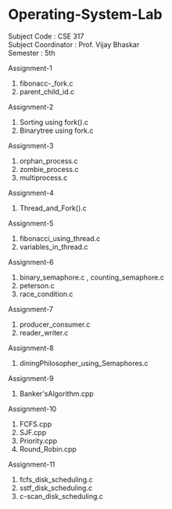 # Operating-System-Lab

Subject Code : CSE 317 <br>
Subject Coordinator : Prof. Vijay Bhaskar <br>
Semester : 5th <br> 

Assignment-1
1. fibonacc-_fork.c
2. parent_child_id.c

Assignment-2
1. Sorting using fork().c
2. Binarytree using fork.c

Assignment-3
1. orphan_process.c
2. zombie_process.c
3. multiprocess.c

Assignment-4
1. Thread_and_Fork().c

Assignment-5
1. fibonacci_using_thread.c
2. variables_in_thread.c

Assignment-6
1. binary_semaphore.c , counting_semaphore.c
2. peterson.c
3. race_condition.c

Assignment-7
1. producer_consumer.c
2. reader_writer.c

Assignment-8
1. diningPhilosopher_using_Semaphores.c

Assignment-9
1. Banker'sAlgorithm.cpp

Assignment-10
1. FCFS.cpp
2. SJF.cpp
3. Priority.cpp
4. Round_Robin.cpp

Assignment-11
1. fcfs_disk_scheduling.c
2. sstf_disk_scheduling.c
3. c-scan_disk_scheduling.c
